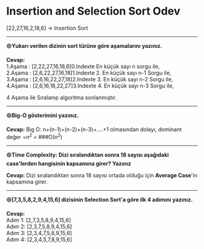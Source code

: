 # Insertion and Selection Sort Odev


[22,27,16,2,18,6] -> Insertion Sort

_______________________________________________________________________________________________________________________

🟢**Yukarı verilen dizinin sort türüne göre aşamalarını yazınız.**

**Cevap:**  
1.Aşama : [2,22,27,16,18,6]0.Indexte En küçük sayı n sorgu ile,  
2.Aşama : [2,6,22,27,16,18]1.Indexte 2. En küçük sayı n-1 Sorgu ile,  
3.Aşama : [2,6,16,22,27,18]2.Indexte 3. En küçük sayı n-2 Sorgu ile,  
4.Aşama : [2,6,16,18,22,27]3.Indexte 4. En küçük sayı n-3 Sorgu ile,  

4 Aşama ile Sıralanıp algoritma sonlanmıştır.

_______________________________________________________________________________________________________________________

🟢**Big-O gösterimini yazınız.**

**Cevap:**
Big O: n+(n-1)+(n-2)+(n-3)+....+1 olmasından dolayı, dominant değer =$n^{2}$ = ###O($n^{2}$)

_______________________________________________________________________________________________________________________

🟢**Time Complexity: Dizi sıralandıktan sonra 18 sayısı aşağıdaki case'lerden hangisinin kapsamına girer? Yazınız**

**Cevap:** 
Dizi sıralandıktan sonra 18 sayısı ortada olduğu için **Average Case**'in kapsamına girer.

_______________________________________________________________________________________________________________________

🟢**[7,3,5,8,2,9,4,15,6] dizisinin Selection Sort'a göre ilk 4 adımını yazınız.**

**Cevap:**  
Adım 1: [2,7,3,5,8,9,4,15,6]  
Adım 2: [2,3,7,5,8,9,4,15,6]  
Adım 3: [2,3,4,7,5,8,9,15,6]  
Adım 4: [2,3,4,5,7,8,9,15,6]  